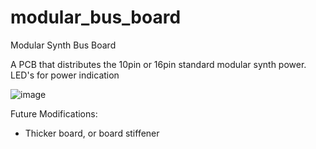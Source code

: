 # modular_bus_board
Modular Synth Bus Board

A PCB that distributes the 10pin or 16pin standard modular synth power. 
LED's for power indication

![image](https://github.com/parkernye/modular_bus_board/assets/38089344/91066c83-51ce-4b3b-817f-26c6cdd8aad9)

Future Modifications: 
- Thicker board, or board stiffener

